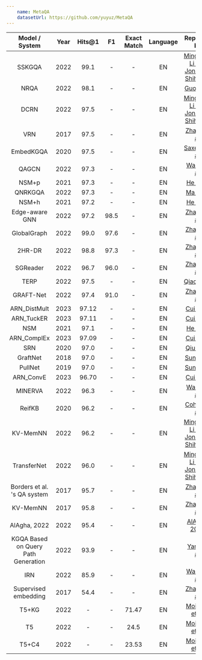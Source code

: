 ```yaml
---
    name: MetaQA
    datasetUrl: https://github.com/yuyuz/MetaQA
---
```


|           Model / System            | Year | Hits@1 |  F1  | Exact Match | Language |                                    Reported by                                     |
|:-----------------------------------:|:----:|:------:|:----:|:-----------:|:--------:|:----------------------------------------------------------------------------------:|
|               SSKGQA                | 2022 |  99.1  |  -   |      -      |    EN    |     [Mingchen Li and Jonathan Shihao Ji](https://arxiv.org/pdf/2204.10194.pdf)     |
|                NRQA                 | 2022 |  98.1  |  -   |      -      |    EN    | [Guo et al.](https://link.springer.com/content/pdf/10.1007/s10489-022-03927-0.pdf) |
|                DCRN                 | 2022 |  97.5  |  -   |      -      |    EN    |     [Mingchen Li and Jonathan Shihao Ji](https://arxiv.org/pdf/2204.10194.pdf)     |
|                 VRN                 | 2017 |  97.5  |  -   |      -      |    EN    |                [Zhang et al.](https://arxiv.org/pdf/1709.04071.pdf)                |
|              EmbedKGQA              | 2020 |  97.5  |  -   |      -      |    EN    |          [Saxena et al.](https://aclanthology.org/2020.acl-main.412.pdf)           |
|                QAGCN                | 2022 |  97.3  |  -   |      -      |    EN    |                [Wang et al.](https://arxiv.org/pdf/2206.01818.pdf)                 |
|                NSM+p                | 2021 |  97.3  |  -   |      -      |    EN    |                 [He et al.](https://arxiv.org/pdf/2101.03737.pdf)                  |
|               QNRKGQA               | 2022 |  97.3  |  -   |      -      |    EN    |    [Ma et al.](https://link.springer.com/chapter/10.1007/978-3-031-10983-6_11)     |
|                NSM+h                | 2021 |  97.2  |  -   |      -      |    EN    |                 [He et al.](https://arxiv.org/pdf/2101.03737.pdf)                  |
|           Edge-aware GNN            | 2022 |  97.2  | 98.5 |      -      |    EN    |    [Zhang et al.](https://downloads.hindawi.com/journals/cin/2022/4734179.pdf)     |
|             GlobalGraph             | 2022 |  99.0  | 97.6 |      -      |    EN    |    [Zhang et al.](https://downloads.hindawi.com/journals/cin/2022/4734179.pdf)     |
|               2HR-DR                | 2022 |  98.8  | 97.3 |      -      |    EN    |    [Zhang et al.](https://downloads.hindawi.com/journals/cin/2022/4734179.pdf)     |
|              SGReader               | 2022 |  96.7  | 96.0 |      -      |    EN    |    [Zhang et al.](https://downloads.hindawi.com/journals/cin/2022/4734179.pdf)     |
|                TERP                 | 2022 |  97.5  |  -   |      -      |    EN    |           [Qiao et al.](https://aclanthology.org/2022.coling-1.156.pdf)            |
|              GRAFT-Net              | 2022 |  97.4  | 91.0 |      -      |    EN    |    [Zhang et al.](https://downloads.hindawi.com/journals/cin/2022/4734179.pdf)     |
|            ARN_DistMult             | 2023 | 97.12  |  -   |      -      |    EN    |                 [Cui et al.](https://www.sciencedirect.com/science/article/abs/pii/S0020025522013317)                  |
|              ARN_TuckER               | 2023 | 97.11  |  -   |      -      |    EN    |                 [Cui et al.](https://www.sciencedirect.com/science/article/abs/pii/S0020025522013317)                  |
|                 NSM                 | 2021 |  97.1  |  -   |      -      |    EN    |                 [He et al.](https://arxiv.org/pdf/2101.03737.pdf)                  |
|             ARN_ComplEx             | 2023 | 97.09  |  -   |      -      |    EN    |                 [Cui et al.](https://www.sciencedirect.com/science/article/abs/pii/S0020025522013317)                  |
|                 SRN                 | 2020 |  97.0  |  -   |      -      |    EN    |            [Qiu et al.](https://dl.acm.org/doi/10.1145/3336191.3371812)            |
|              GraftNet               | 2018 |  97.0  |  -   |      -      |    EN    |                [Sun et al.](https://aclanthology.org/D18-1455.pdf)                 |
|               PullNet               | 2019 |  97.0  |  -   |      -      |    EN    |                 [Sun et al.](https://arxiv.org/pdf/1904.09537.pdf)                 |
|              ARN_ConvE              | 2023 | 96.70  |  -   |      -      |    EN    |                 [Cui et al.](https://www.sciencedirect.com/science/article/abs/pii/S0020025522013317)                  |
|               MINERVA               | 2022 |  96.3  |  -   |      -      |    EN    |                [Wang et al.](https://arxiv.org/pdf/2206.01818.pdf)                 |
|               ReifKB                | 2020 |  96.2  |  -   |      -      |    EN    |                [Cohen et al.](https://arxiv.org/pdf/2002.06115.pdf)                |
|              KV-MemNN               | 2022 |  96.2  |  -   |      -      |    EN    |     [Mingchen Li and Jonathan Shihao Ji](https://arxiv.org/pdf/2204.10194.pdf)     |
|             TransferNet             | 2022 |  96.0  |  -   |      -      |    EN    |     [Mingchen Li and Jonathan Shihao Ji](https://arxiv.org/pdf/2204.10194.pdf)     |
|     Borders et al. 's QA system     | 2017 |  95.7  |  -   |      -      |    EN    |                [Zhang et al.](https://arxiv.org/pdf/1709.04071.pdf)                |
|              KV-MemNN               | 2017 |  95.8  |  -   |      -      |    EN    |                [Zhang et al.](https://arxiv.org/pdf/1709.04071.pdf)                |
|            AlAgha, 2022             | 2022 |  95.4  |  -   |      -      |    EN    |    [AlAgha, 2022](https://ieeexplore.ieee.org/stamp/stamp.jsp?arnumber=9834917)    |
| KGQA Based on Query Path Generation | 2022 |  93.9  |  -   |      -      |    EN    |   [Yang et al.](https://link.springer.com/chapter/10.1007/978-3-031-10983-6_12)    |
|                 IRN                 | 2022 |  85.9  |  -   |      -      |    EN    |                [Wang et al.](https://arxiv.org/pdf/2206.01818.pdf)                 |
|        Supervised embedding         | 2017 |  54.4  |  -   |      -      |    EN    |                [Zhang et al.](https://arxiv.org/pdf/1709.04071.pdf)                |
|                T5+KG                | 2022 |   -    |  -   |    71.47    |    EN    |               [Moiseev et al.](https://arxiv.org/pdf/2205.08184.pdf)               |
|                 T5                  | 2022 |   -    |  -   |    24.5     |    EN    |               [Moiseev et al.](https://arxiv.org/pdf/2205.08184.pdf)               |
|                T5+C4                | 2022 |   -    |  -   |    23.53    |    EN    |               [Moiseev et al.](https://arxiv.org/pdf/2205.08184.pdf)               |
